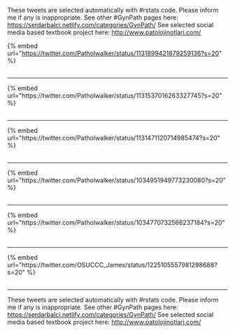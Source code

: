 

These tweets are selected automatically with #rstats code. Please inform me if any is inappropriate.
See other #GynPath pages here: https://serdarbalci.netlify.com/categories/GynPath/ 
See selected social media based textbook project here: http://www.patolojinotlari.com/

{% embed url="https://twitter.com/Patholwalker/status/1131899421879259136?s=20" %}<br>
<br>
<hr>
{% embed url="https://twitter.com/Patholwalker/status/1131537016263327745?s=20" %}<br>
<br>
<hr>
{% embed url="https://twitter.com/Patholwalker/status/1131471120714985474?s=20" %}<br>
<br>
<hr>
{% embed url="https://twitter.com/Patholwalker/status/1034951949773230080?s=20" %}<br>
<br>
<hr>
{% embed url="https://twitter.com/Patholwalker/status/1034770732566237184?s=20" %}<br>
<br>
<hr>
{% embed url="https://twitter.com/OSUCCC_James/status/1225105557981298688?s=20" %}<br>
<br>
<hr>


These tweets are selected automatically with #rstats code. Please inform me if any is inappropriate.
See other #GynPath pages here: https://serdarbalci.netlify.com/categories/GynPath/ 
See selected social media based textbook project here: http://www.patolojinotlari.com/
